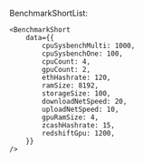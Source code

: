 BenchmarkShortList:

    <BenchmarkShort
        data={{
            cpuSysbenchMulti: 1000,
            cpuSysbenchOne: 100,
            cpuCount: 4,
            gpuCount: 2,
            ethHashrate: 120,
            ramSize: 8192,
            storageSize: 100,
            downloadNetSpeed: 20,
            uploadNetSpeed: 10,
            gpuRamSize: 4,
            zcashHashrate: 15,
            redshiftGpu: 1200,
        }}
    />
